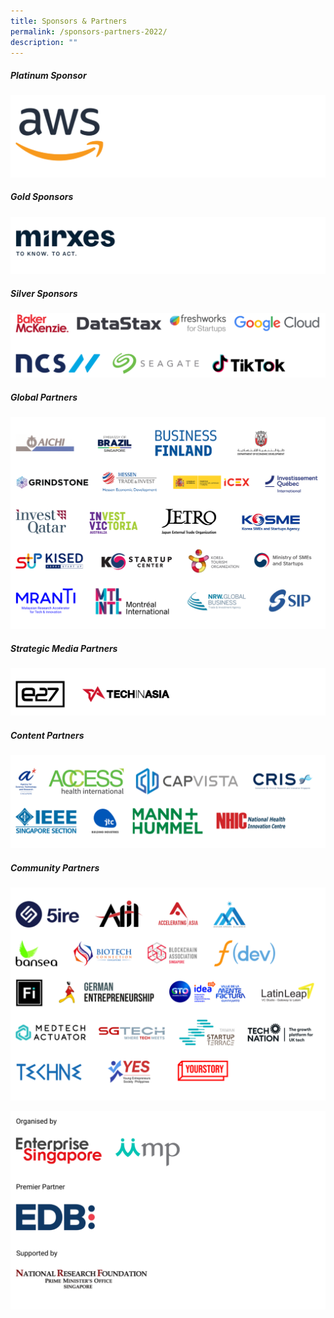 ```yaml
---
title: Sponsors & Partners
permalink: /sponsors-partners-2022/
description: ""
---
```

##### Platinum Sponsor
![Platinum Sponsor SWITCh 2022](/images/platt.png)

##### Gold Sponsors
![Gold Sponsors SWITCH 2022](/images/Gold%20Sponsors%20v2.png)

##### Silver Sponsors
![Silver Sponsors SWITCH 2022](/images/Silver%20Sponsors.png)

##### Global Partners
![Global partners SWITCH 2022](/images/Sponsors%20&%20Partners_Cards%20(6).png)

##### Strategic Media Partners
![Strategic Media Partner SWITCH 2022](/images/Sponsors%20&%20Partners_Cards%20v2.png)

##### Content Partners
![Content Partners V2](/images/Content%20Partners%20v2.png)

##### Community Partners 
![Community Partners SWITCH 2022](/images/Community%20Partners%202022_Cards%20(1).png)

![Evergreen SWITCH 2022](/images/Copy%20of%20Sponsors%20%20v2.png)